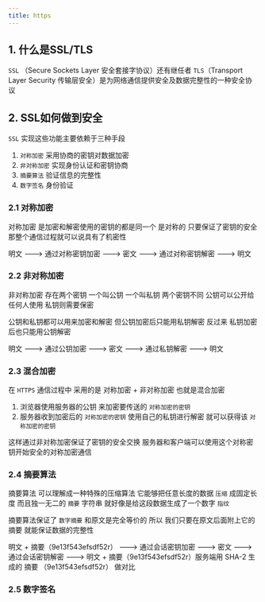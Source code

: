 ```yaml
---
title: https
---
```


## 1. 什么是SSL/TLS

`SSL` （Secure Sockets Layer 安全套接字协议）还有继任者 `TLS`（Transport Layer Security 传输层安全）是为网络通信提供安全及数据完整性的一种安全协议

## 2. SSL如何做到安全

`SSL` 实现这些功能主要依赖于三种手段

1. `对称加密` 采用协商的密钥对数据加密
2. `非对称加密` 实现身份认证和密钥协商
3. `摘要算法` 验证信息的完整性
4. `数字签名` 身份验证

### 2.1 对称加密

对称加密 是加密和解密使用的密钥的都是同一个 是对称的 只要保证了密钥的安全 那整个通信过程就可以说具有了机密性

明文 ---> 通过对称密钥加密 --->  密文 ---> 通过对称密钥解密 ---> 明文

### 2.2 非对称加密

非对称加密 存在两个密钥 一个叫公钥 一个叫私钥 两个密钥不同 公钥可以公开给任何人使用 私钥则需要保密

公钥和私钥都可以用来加密和解密 但公钥加密后只能用私钥解密 反过来 私钥加密后也只能用公钥解密

明文 ---> 通过公钥加密 --->  密文 ---> 通过私钥解密 ---> 明文

### 2.3 混合加密

在 `HTTPS` 通信过程中 采用的是 对称加密 + 非对称加密 也就是混合加密

1. 浏览器使用服务器的公钥 来加密要传送的 `对称加密的密钥`
2. 服务器收到加密后的 `对称加密的密钥` 使用自己的私钥进行解密 就可以获得该 `对称加密的密钥`

这样通过非对称加密保证了密钥的安全交换 服务器和客户端可以使用这个对称密钥开始安全的对称加密通信

### 2.4 摘要算法

摘要算法 可以理解成一种特殊的压缩算法 它能够把任意长度的数据 `压缩` 成固定长度 而且独一无二的 `摘要` 字符串 就好像是给这段数据生成了一个数字 `指纹`

摘要算法保证了 `数字摘要` 和原文是完全等价的 所以 我们只要在原文后面附上它的摘要 就能保证数据的完整性

明文 + 摘要（9e13f543efsdf52r） ---> 通过会话密钥加密 ---> 密文 ---> 通过会话密钥解密 ---> 明文 + 摘要（9e13f543efsdf52r）服务端用 SHA-2 生成的 摘要 （9e13f543efsdf52r） 做对比

### 2.5 数字签名

